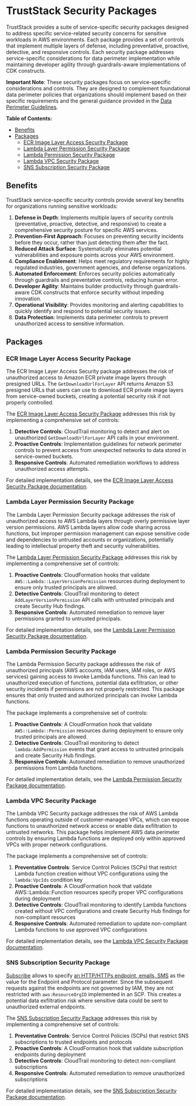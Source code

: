 # TrustStack Security Packages

TrustStack provides a suite of service-specific security packages designed to address specific service-related security concerns for sensitive workloads in AWS environments. Each package provides a set of controls that implement multiple layers of defense, including preventative, proactive, detective, and responsive controls. Each security package addresses service-specific considerations for data perimeter implementation while maintaining developer agility through guardrails-aware implementations of CDK constructs.

**Important Note**: These security packages focus on service-specific considerations and controls. They are designed to complement foundational data perimeter policies that organizations should implement based on their specific requirements and the general guidance provided in the [Data Perimeter Guidelines](../../docs/data-perimeter-guidelines.md).

**Table of Contents:**

- [Benefits](#benefits)
- [Packages](#packages)
  - [ECR Image Layer Access Security Package](#ecr-image-layer-access-security-package)
  - [Lambda Layer Permission Security Package](#lambda-layer-permission-security-package)
  - [Lambda Permission Security Package](#lambda-permission-security-package)
  - [Lambda VPC Security Package](#lambda-vpc-security-package)
  - [SNS Subscription Security Package](#sns-subscription-security-package)

## Benefits

TrustStack service-specific security controls provide several key benefits for organizations running sensitive workloads:

1. **Defense in Depth**: Implements multiple layers of security controls (preventative, proactive, detective, and responsive) to create a comprehensive security posture for specific AWS services.
2. **Prevention-First Approach**: Focuses on preventing security incidents before they occur, rather than just detecting them after the fact.
3. **Reduced Attack Surface**: Systematically eliminates potential vulnerabilities and exposure points across your AWS environment.
4. **Compliance Enablement**: Helps meet regulatory requirements for highly regulated industries, government agencies, and defense organizations.
5. **Automated Enforcement**: Enforces security policies automatically through guardrails and preventative controls, reducing human error.
6. **Developer Agility**: Maintains builder productivity through guardrails-aware CDK constructs that enforce security without impeding innovation.
7. **Operational Visibility**: Provides monitoring and alerting capabilities to quickly identify and respond to potential security issues.
8. **Data Protection**: Implements data perimeter controls to prevent unauthorized access to sensitive information.

## Packages

### ECR Image Layer Access Security Package

The ECR Image Layer Access Security package addresses the risk of unauthorized access to Amazon ECR private image layers through presigned URLs. The `GetDownloadUrlForLayer` API returns Amazon S3 presigned URLs that users can use to download ECR private image layers from service-owned buckets, creating a potential security risk if not properly controlled.

The [ECR Image Layer Access Security Package](lib/security-packages/ecr/image-layer-access/README.md) addresses this risk by implementing a comprehensive set of controls:

1. **Detective Controls**: CloudTrail monitoring to detect and alert on unauthorized `GetDownloadUrlForLayer` API calls in your environment.
2. **Proactive Controls**: Implementation guidelines for network perimeter controls to prevent access from unexpected networks to data stored in service-owned buckets.
3. **Responsive Controls**: Automated remediation workflows to address unauthorized access attempts.

For detailed implementation details, see the [ECR Image Layer Access Security Package documentation](lib/security-packages/ecr/image-layer-access/README.md).

### Lambda Layer Permission Security Package

The Lambda Layer Permission Security package addresses the risk of unauthorized access to AWS Lambda layers through overly permissive layer version permissions. AWS Lambda layers allow code sharing across functions, but improper permission management can expose sensitive code and dependencies to untrusted accounts or organizations, potentially leading to intellectual property theft and security vulnerabilities.

The [Lambda Layer Permission Security Package](lib/security-packages/lambda/layer-permission/README.md) addresses this risk by implementing a comprehensive set of controls:

1. **Proactive Controls**: CloudFormation hooks that validate `AWS::Lambda::LayerVersionPermission` resources during deployment to ensure only trusted principals are allowed.
2. **Detective Controls**: CloudTrail monitoring to detect `AddLayerVersionPermission` API calls with untrusted principals and create Security Hub findings.
3. **Responsive Controls**: Automated remediation to remove layer permissions granted to untrusted principals.

For detailed implementation details, see the [Lambda Layer Permission Security Package documentation](lib/security-packages/lambda/layer-permission/README.md).

### Lambda Permission Security Package

The Lambda Permission Security package addresses the risk of unauthorized principals (AWS accounts, IAM users, IAM roles, or AWS services) gaining access to invoke Lambda functions. This can lead to unauthorized execution of functions, potential data exfiltration, or other security incidents if permissions are not properly restricted. This package ensures that only trusted and authorized principals can invoke Lambda functions.

The package implements a comprehensive set of controls:

1.  **Proactive Controls**: A CloudFormation hook that validate `AWS::Lambda::Permission` resources during deployment to ensure only trusted principals are allowed.
2.  **Detective Controls**: CloudTrail monitoring to detect `lambda:AddPermission` events that grant access to untrusted principals and create Security Hub findings.
3.  **Responsive Controls**: Automated remediation to remove unauthorized permissions from Lambda functions.

For detailed implementation details, see the [Lambda Permission Security Package documentation](lib/security-packages/lambda/permission-security/README.md).

### Lambda VPC Security Package

The Lambda VPC Security package addresses the risk of AWS Lambda functions operating outside of customer-managed VPCs, which can expose functions to unauthorized network access or enable data exfiltration to untrusted networks. This package helps implement AWS data perimeter controls by ensuring Lambda functions are deployed only within approved VPCs with proper network configurations.

The package implements a comprehensive set of controls:

1. **Preventative Controls**: Service Control Policies (SCPs) that restrict Lambda function creation without VPC configurations using the `lambda:VpcIds` condition key
2. **Proactive Controls**: A CloudFormation hook that validate AWS::Lambda::Function resources specify proper VPC configurations during deployment
3. **Detective Controls**: CloudTrail monitoring to identify Lambda functions created without VPC configurations and create Security Hub findings for non-compliant resources
4. **Responsive Controls**: Automated remediation to update non-compliant Lambda functions to use approved VPC configurations

For detailed implementation details, see the [Lambda VPC Security Package documentation](lib/security-packages/lambda/vpc-security/README.md).

### SNS Subscription Security Package

[Subscribe](https://docs.aws.amazon.com/sns/latest/api/API_Subscribe.html) allows to specify [an HTTP/HTTPs endpoint, emails, SMS](https://docs.aws.amazon.com/sns/latest/dg/sns-create-subscribe-endpoint-to-topic.html) as the value for the Endpoint and Protocol parameter. Since the subsequent requests against the endpoints are not governed by IAM, they are not restricted with `aws:ResourceOrgID` implemented in an SCP. This creates a potential data exfiltration risk where sensitive data could be sent to unauthorized external endpoints.

The [SNS Subscription Security Package](lib/security-packages/sns/subscription-security/README.md) addresses this risk by implementing a comprehensive set of controls:

1. **Preventative Controls**: Service Control Policies (SCPs) that restrict SNS subscriptions to trusted endpoints and protocols
2. **Proactive Controls**: A CloudFormation hook that validate subscription endpoints during deployment
3. **Detective Controls**: CloudTrail monitoring to detect non-compliant subscriptions
4. **Responsive Controls**: Automated remediation to remove unauthorized subscriptions

For detailed implementation details, see the [SNS Subscription Security Package documentation](lib/security-packages/sns/subscription-security/README.md).
